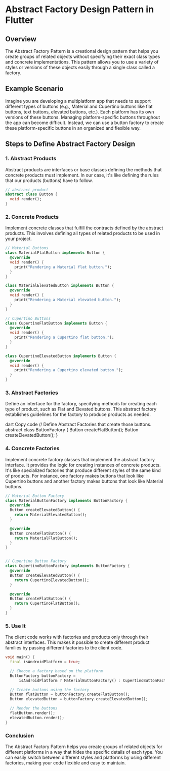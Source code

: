 # Abstract Factory Design Pattern in Flutter

## Overview
The Abstract Factory Pattern is a creational design pattern that helps you create groups of related objects without specifying their exact class types and concrete implementations. This pattern allows you to use a variety of styles or versions of these objects easily through a single class called a factory.

## Example Scenario
Imagine you are developing a multiplatform app that needs to support different types of buttons (e.g., Material and Cupertino buttons like flat buttons, text buttons, elevated buttons, etc.). Each platform has its own versions of these buttons. Managing platform-specific buttons throughout the app can become difficult. Instead, we can use a button factory to create these platform-specific buttons in an organized and flexible way.

## Steps to Define Abstract Factory Design

### 1. Abstract Products
Abstract products are interfaces or base classes defining the methods that concrete products must implement. In our case, it's like defining the rules that our products (buttons) have to follow.

```dart
// abstract product
abstract class Button {
  void render();
}
```

### 2. Concrete Products
Implement concrete classes that fulfill the contracts defined by the abstract products. This involves defining all types of related products to be used in your project.

```dart
// Material Buttons
class MaterialFlatButton implements Button {
  @override
  void render() {
    print("Rendering a Material flat button.");
  }
}

class MaterialElevatedButton implements Button {
  @override
  void render() {
    print("Rendering a Material elevated button.");
  }
}

// Cupertino Buttons
class CupertinoFlatButton implements Button {
  @override
  void render() {
    print("Rendering a Cupertino flat button.");
  }
}

class CupertinoElevatedButton implements Button {
  @override
  void render() {
    print("Rendering a Cupertino elevated button.");
  }
}
```

### 3. Abstract Factories
Define an interface for the factory, specifying methods for creating each type of product, such as Flat and Elevated buttons. This abstract factory establishes guidelines for the factory to produce products as needed.

dart
Copy code
// Define Abstract Factories that create those buttons.
abstract class ButtonFactory {
  Button createFlatButton();
  Button createElevatedButton();
}

### 4. Concrete Factories
Implement concrete factory classes that implement the abstract factory interface. It provides the logic for creating instances of concrete products.
It's like specialized factories that produce different styles of the same kind of products. For instance, one factory makes buttons that look like Cupertino buttons and another factory makes buttons that look like Material buttons.

```dart
// Material Button Factory
class MaterialButtonFactory implements ButtonFactory {
  @override
  Button createElevatedButton() {
    return MaterialElevatedButton();
  }

  @override
  Button createFlatButton() {
    return MaterialFlatButton();
  }
}


// Cupertino Button Factory
class CupertinoButtonFactory implements ButtonFactory {
  @override
  Button createElevatedButton() {
    return CupertinoElevatedButton();
  }

  @override
  Button createFlatButton() {
    return CupertinoFlatButton();
  }
}
```
### 5. Use It
The client code works with factories and products only through their abstract interfaces. This makes it possible to create different product families by passing different factories to the client code.

```dart
void main() {
  final isAndroidPlatform = true;

  // Choose a factory based on the platform
  ButtonFactory buttonFactory =
      isAndroidPlatform ? MaterialButtonFactory() : CupertinoButtonFactory();

  // Create buttons using the factory
  Button flatButton = buttonFactory.createFlatButton();
  Button elevatedButton = buttonFactory.createElevatedButton();

  // Render the buttons
  flatButton.render();
  elevatedButton.render();
}
```

### Conclusion
The Abstract Factory Pattern helps you create groups of related objects for different platforms in a way that hides the specific details of each type. You can easily switch between different styles and platforms by using different factories, making your code flexible and easy to maintain.